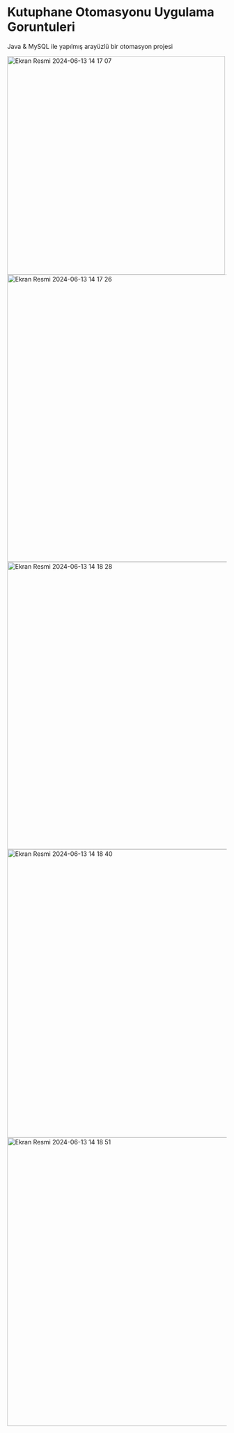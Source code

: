 # Kutuphane Otomasyonu Uygulama Goruntuleri
 Java & MySQL ile yapılmış arayüzlü bir otomasyon projesi
 
<img width="500" alt="Ekran Resmi 2024-06-13 14 17 07" src="https://github.com/eneskizilca/KutuphaneOtomasyonOdev/assets/76004060/b76c7a2e-b820-4044-89d5-07798e4764c3">
<img width="658" alt="Ekran Resmi 2024-06-13 14 17 26" src="https://github.com/eneskizilca/KutuphaneOtomasyonOdev/assets/76004060/b9168bde-2837-419a-812b-50f5a5fa3ca8">
<img width="658" alt="Ekran Resmi 2024-06-13 14 18 28" src="https://github.com/eneskizilca/KutuphaneOtomasyonOdev/assets/76004060/1f2a5578-cd4b-4333-9d99-369a416e5f9f">
<img width="660" alt="Ekran Resmi 2024-06-13 14 18 40" src="https://github.com/eneskizilca/KutuphaneOtomasyonOdev/assets/76004060/af5c4a0f-94ef-4f67-aad2-eb623c28e2d4">
<img width="661" alt="Ekran Resmi 2024-06-13 14 18 51" src="https://github.com/eneskizilca/KutuphaneOtomasyonOdev/assets/76004060/3dc5b62d-64b5-4f38-ab31-47fdf6c2c3f8">



